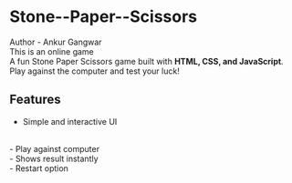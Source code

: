 # Stone--Paper--Scissors
Author - Ankur Gangwar
<br>
This is an online game
<br>
A fun Stone Paper Scissors game built with **HTML, CSS, and JavaScript**. 
<br>
Play against the computer and test your luck!
<br>
## Features
- Simple and interactive UI
<br>
- Play against computer
<br>
- Shows result instantly
<br>
- Restart option

